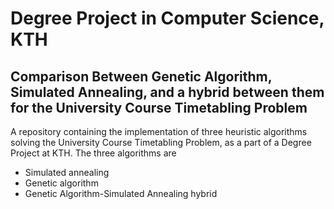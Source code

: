 # Degree Project in Computer Science, KTH
## Comparison Between Genetic Algorithm, Simulated Annealing, and a hybrid between them for the University Course Timetabling Problem
A repository containing the implementation of three heuristic algorithms solving the University Course Timetabling Problem, as a part of a Degree Project at KTH. The three algorithms are
* Simulated annealing
* Genetic algorithm
* Genetic Algorithm-Simulated Annealing hybrid
